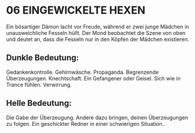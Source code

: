 # 06 EINGEWICKELTE HEXEN

Ein bösartiger Dämon lacht vor Freude, während er zwei 
junge Mädchen in unausweichliche Fesseln hüllt. Der 
Mond beobachtet die Szene von oben und deutet an, dass 
die Fesseln nur in den Köpfen der Mädchen existieren. 

## Dunkle Bedeutung:
Gedankenkontrolle. Gehirnwäsche. Propaganda. 
Begrenzende Überzeugungen. Knechtschaft. Ein 
Gefangener oder Geisel. Sich wie in Trance fühlen. 
Verwirrung.

## Helle Bedeutung:
Die Gabe der Überzeugung. Andere dazu bringen, deinen 
Überzeugungen zu folgen. Ein geschickter Redner in einer 
schwierigen Situation..